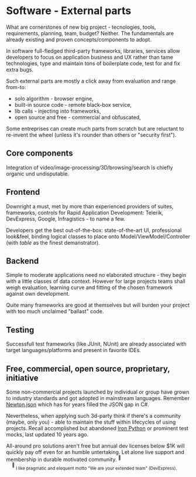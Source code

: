 # Software - External parts

What are cornerstones of new big project - tecnologies, tools, requirements, planning, team, budget? Neither. The fundamentals are already existing and proven concepts/components to adopt.

In software full-fledged third-party frameworks, libraries, services allow developers to focus on application business and UX rather than tame technologies, type and maintain tons of boilerplate code, test for and fix extra bugs.

Such external parts are mostly a click away from evaluation and range from-to:

* solo algorithm - browser engine,
* built-in source code - remote black-box service,
* lib calls - injecting into frameworks,
* open source and free - commercial and obfuscated,

Some entreprises can create much parts from scratch but are reluctant to re-invent the wheel (unless it's rounder than others or "security first").

## Core components

Integration of video/image-processing/3D/browsing/search is chiefly organic und undisputable.

## Frontend

Downright a must, met by more than experienced providers of suites, frameworks, controls for Rapid Application Development: Telerik, DevExpress, Google, Infragistics - to name a few.

Developers get the best out-of-the-box: state-of-the-art UI, professional look&feel, binding logical classes to place onto Model/ViewModel/Controller (with _table_ as the finest demanstrator).

## Backend

Simple to moderate applications need no elaborated structure - they begin with a little classes of data context. However for large projects teams shall weigh evaluation, learning curve and fitting of the chosen framework against own development.

Quite many frameworks are good at themselves but will burden your project with too much unclaimed "ballast" code.

## Testing

Successfull test frameworks (like JUnit, NUnit) are already associated with target languages/platforms and present in favorite IDEs.

## Free, commercial, open source, proprietary, initiative

Some non-commercial projects launched by individual or group have grown to industry standards and got adopted in mainstream languages. Remember [Newton.json](https://www.newtonsoft.com/json) which has for years filled the JSON gap in C#.
 
Nevertheless, when applying such 3d-party think if there's a community (maybe, only you) - able to maintain the stuff within lifecycles of using projects. Recall accomplished but abandoned [Iron Python](https://ironpython.net/) or prominent test mocks, last updated 10 years ago.

All-around pro solutions aren't free but annual dev licenses below $1K will quickly pay off even for an humble untertaking. Let alone live support and membership in durable motivated community.&nbsp;<sup>:raising_hand:</sup>\
&nbsp;&nbsp;&nbsp;&nbsp;<sup>:raising_hand:</sup><sub>&nbsp;I like pragmatic and eloquent motto "We are your extended team" (DevExpress).</sub>
